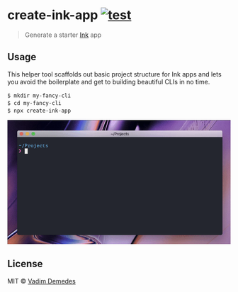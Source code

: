 # create-ink-app [![test](https://github.com/vadimdemedes/create-ink-app/workflows/test/badge.svg)](https://github.com/vadimdemedes/create-ink-app/actions)

> Generate a starter [Ink](https://github.com/vadimdemedes/ink) app


## Usage

This helper tool scaffolds out basic project structure for Ink apps and lets you avoid the boilerplate and get to building beautiful CLIs in no time.

```bash
$ mkdir my-fancy-cli
$ cd my-fancy-cli
$ npx create-ink-app
```

![](media/demo.gif)


## License

MIT © [Vadim Demedes](https://vadimdemedes.com)
